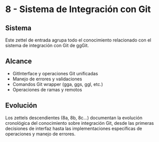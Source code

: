 # 8 - Sistema de Integración con Git

## Sistema

Este zettel de entrada agrupa todo el conocimiento relacionado con el sistema de integración con Git de ggGit.

## Alcance

- GitInterface y operaciones Git unificadas
- Manejo de errores y validaciones
- Comandos Git wrapper (gga, ggs, ggl, etc.)
- Operaciones de ramas y remotos

## Evolución

Los zettels descendientes (8a, 8b, 8c...) documentan la evolución cronológica del conocimiento sobre integración Git, desde las primeras decisiones de interfaz hasta las implementaciones específicas de operaciones y manejo de errores.
